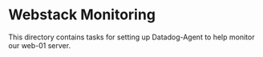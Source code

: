 # Webstack Monitoring
This directory contains tasks for setting up Datadog-Agent to help monitor our web-01 server.
